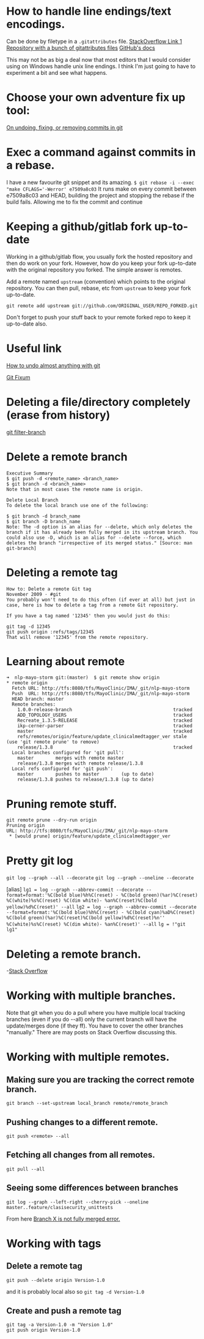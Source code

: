 # How to handle line endings/text encodings.
Can be done by filetype in a `.gitattributes` file.
[StackOverflow Link 1](https://stackoverflow.com/questions/170961/whats-the-best-crlf-carriage-return-line-feed-handling-strategy-with-git)
[Repository with a bunch of gitattributes files](https://github.com/alexkaratarakis/gitattributes)
[GitHub's docs](https://docs.github.com/en/free-pro-team@latest/github/using-git/configuring-git-to-handle-line-endings)

This may not be as big a deal now that most editors that I would consider using on Windows handle unix line endings. I think I'm just going to have to experiment a bit and see what happens.

# Choose your own adventure fix up tool:
[On undoing, fixing, or removing commits in git](http://sethrobertson.github.io/GitFixUm/fixup.html)

# Exec a command against commits in a rebase.
I have a new favourite git snippet and its amazing.
`$ git rebase -i --exec "make CFLAGS='-Werror' e7509a8c03`
It runs make on every commit between e7509a8c03 and HEAD, building the project and stopping the rebase if the build fails. Allowing me to fix the commit and continue

# Keeping a github/gitlab fork up-to-date
Working in a github/gitlab flow, you usually fork the hosted repository and then do work on your fork. However, how do you keep your fork up-to-date with the original repository you forked. The simple answer is remotes.

Add a remote named `upstream` (convention) which points to the original repository. You can then pull, rebase, etc from `upstream` to keep your fork up-to-date.
```
git remote add upstream git://github.com/ORIGINAL_USER/REPO_FORKED.git
```

Don't forget to push your stuff back to your remote forked repo to keep it up-to-date also.

# Useful link
[How to undo almost anything with git](https://github.com/blog/2019-how-to-undo-almost-anything-with-git)

[Git Fixum](http://sethrobertson.github.io/GitFixUm/fixup.html)

# Deleting a file/directory completely (erase from history)
[git filter-branch](https://dalibornasevic.com/posts/2-permanently-remove-files-and-folders-from-git-repo)


# Delete a remote branch
```
Executive Summary
$ git push -d <remote_name> <branch_name>
$ git branch -d <branch_name>
Note that in most cases the remote name is origin.

Delete Local Branch
To delete the local branch use one of the following:

$ git branch -d branch_name
$ git branch -D branch_name
Note: The -d option is an alias for --delete, which only deletes the branch if it has already been fully merged in its upstream branch. You could also use -D, which is an alias for --delete --force, which deletes the branch "irrespective of its merged status." [Source: man git-branch]
```
# Deleting a remote tag
```
How to: Delete a remote Git tag
November 2009 · #git
You probably won't need to do this often (if ever at all) but just in case, here is how to delete a tag from a remote Git repository.

If you have a tag named '12345' then you would just do this:

git tag -d 12345
git push origin :refs/tags/12345
That will remove '12345' from the remote repository.

```
# Learning about remote
```
➜  nlp-mayo-storm git:(master)  $ git remote show origin
* remote origin
  Fetch URL: http://tfs:8080/tfs/MayoClinic/IMA/_git/nlp-mayo-storm
  Push  URL: http://tfs:8080/tfs/MayoClinic/IMA/_git/nlp-mayo-storm
  HEAD branch: master
  Remote branches:
    1.0.0-release-branch                                     tracked
    ADD_TOPOLOGY_USERS                                       tracked
    Recreate_1.3.5-RELEASE                                   tracked
    ikp-cerner-parser                                        tracked
    master                                                   tracked
    refs/remotes/origin/feature/update_clinicalmedtagger_ver stale (use 'git remote prune' to remove)
    release/1.3.8                                            tracked
  Local branches configured for 'git pull':
    master        merges with remote master
    release/1.3.8 merges with remote release/1.3.8
  Local refs configured for 'git push':
    master        pushes to master        (up to date)
    release/1.3.8 pushes to release/1.3.8 (up to date)
```

# Pruning remote stuff.
```
git remote prune --dry-run origin
Pruning origin
URL: http://tfs:8080/tfs/MayoClinic/IMA/_git/nlp-mayo-storm
 * [would prune] origin/feature/update_clinicalmedtagger_ver
```

# Pretty git log

`git log --graph --all --decorate`
`git log --graph --oneline --decorate`

[alias]
`lg1 = log --graph --abbrev-commit --decorate --format=format:'%C(bold blue)%h%C(reset) - %C(bold green)(%ar)%C(reset) %C(white)%s%C(reset) %C(dim white)- %an%C(reset)%C(bold yellow)%d%C(reset)' --all`
`lg2 = log --graph --abbrev-commit --decorate --format=format:'%C(bold blue)%h%C(reset) - %C(bold cyan)%aD%C(reset) %C(bold green)(%ar)%C(reset)%C(bold yellow)%d%C(reset)%n''          %C(white)%s%C(reset) %C(dim white)- %an%C(reset)' --all`
`lg = !"git lg1"`

# Deleting a remote branch.
-[Stack Overflow](http://stackoverflow.com/questions/2003505/delete-a-git-branch-both-locally-and-remotely/2003515#2003515)

# Working with multiple branches.

Note that git when you do a pull where you have multiple local
tracking branches (even if you do --all) only the current branch will
have the update/merges done (if they ff). You have to cover the other
branches "manually." There are may posts on Stack Overflow discussing
this.

# Working with multiple remotes.

## Making sure you are tracking the correct remote branch.
`git branch --set-upstream local_branch remote/remote_branch`

## Pushing changes to a different remote.
`git push <remote> --all`

## Fetching all changes from all remotes.
`git pull --all`

## Seeing some differences between branches
`git log --graph --left-right --cherry-pick --oneline master..feature/clasisecurity_unittests`

From here [Branch X is not fully merged error.](https://stackoverflow.com/questions/7548926/git-and-the-branch-x-is-not-fully-merged-error?bcsi-ac-4d57fec82d0c41f9=271918E500000005WQPJro39QDc/uO36TQRdsJfe1kpGAAAABQAAAC+cQQCAcAAAAAAAABKOAAA=)

# Working with tags

## Delete a remote tag
`git push --delete origin Version-1.0`

and it is probably local also so
`git tag -d Version-1.0`

## Create and push a remote tag
```
git tag -a Version-1.0 -m "Version 1.0"
git push origin Version-1.0
```
